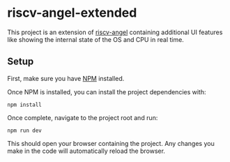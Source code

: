 # riscv-angel-extended

This project is an extension of [riscv-angel](https://github.com/riscv/riscv-angel) containing additional UI features like showing the internal state of the OS and CPU in real time.

## Setup

First, make sure you have [NPM](https://www.npmjs.com/get-npm) installed.

Once NPM is installed, you can install the project dependencies with:

```
npm install
```

Once complete, navigate to the project root and run:

```
npm run dev
```

This should open your browser containing the project. Any changes you make in the code will automatically reload the browser.
